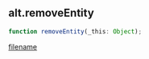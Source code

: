 ## alt.removeEntity

```js
function removeEntity(_this: Object);
```

[filename](method_removeEntity_m.md ':include')